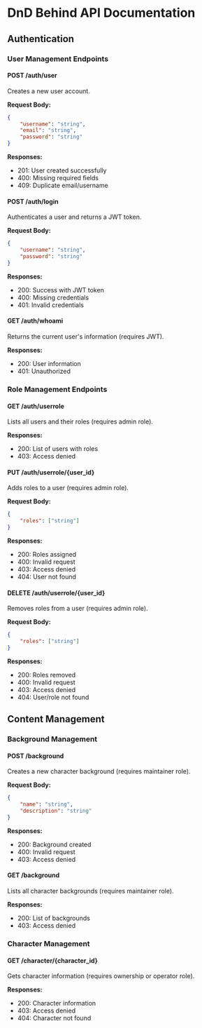 # DnD Behind API Documentation

## Authentication

### User Management Endpoints

#### POST /auth/user
Creates a new user account.

**Request Body:**
```json
{
    "username": "string",
    "email": "string",
    "password": "string"
}
```

**Responses:**
- 201: User created successfully
- 400: Missing required fields
- 409: Duplicate email/username

#### POST /auth/login
Authenticates a user and returns a JWT token.

**Request Body:**
```json
{
    "username": "string",
    "password": "string"
}
```

**Responses:**
- 200: Success with JWT token
- 400: Missing credentials
- 401: Invalid credentials

#### GET /auth/whoami
Returns the current user's information (requires JWT).

**Responses:**
- 200: User information
- 401: Unauthorized

### Role Management Endpoints

#### GET /auth/userrole
Lists all users and their roles (requires admin role).

**Responses:**
- 200: List of users with roles
- 403: Access denied

#### PUT /auth/userrole/{user_id}
Adds roles to a user (requires admin role).

**Request Body:**
```json
{
    "roles": ["string"]
}
```

**Responses:**
- 200: Roles assigned
- 400: Invalid request
- 403: Access denied
- 404: User not found

#### DELETE /auth/userrole/{user_id}
Removes roles from a user (requires admin role).

**Request Body:**
```json
{
    "roles": ["string"]
}
```

**Responses:**
- 200: Roles removed
- 400: Invalid request
- 403: Access denied
- 404: User/role not found

## Content Management

### Background Management

#### POST /background
Creates a new character background (requires maintainer role).

**Request Body:**
```json
{
    "name": "string",
    "description": "string"
}
```

**Responses:**
- 200: Background created
- 400: Invalid request
- 403: Access denied

#### GET /background
Lists all character backgrounds (requires maintainer role).

**Responses:**
- 200: List of backgrounds
- 403: Access denied

### Character Management

#### GET /character/{character_id}
Gets character information (requires ownership or operator role).

**Responses:**
- 200: Character information
- 403: Access denied
- 404: Character not found